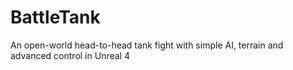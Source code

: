 # BattleTank
An open-world head-to-head tank fight with simple AI, terrain and advanced control in Unreal 4
